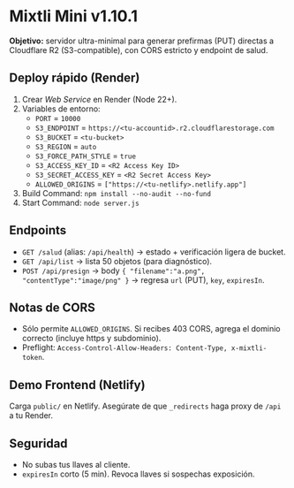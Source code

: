 # Mixtli Mini v1.10.1

**Objetivo:** servidor ultra-minimal para generar prefirmas (PUT) directas a Cloudflare R2 (S3-compatible), con CORS estricto y endpoint de salud.

## Deploy rápido (Render)
1) Crear *Web Service* en Render (Node 22+).
2) Variables de entorno:
   - `PORT` = `10000`
   - `S3_ENDPOINT` = `https://<tu-accountid>.r2.cloudflarestorage.com`
   - `S3_BUCKET` = `<tu-bucket>`
   - `S3_REGION` = `auto`
   - `S3_FORCE_PATH_STYLE` = `true`
   - `S3_ACCESS_KEY_ID` = `<R2 Access Key ID>`
   - `S3_SECRET_ACCESS_KEY` = `<R2 Secret Access Key>`
   - `ALLOWED_ORIGINS` = `["https://<tu-netlify>.netlify.app"]`
3) Build Command: `npm install --no-audit --no-fund`
4) Start Command: `node server.js`

## Endpoints
- `GET /salud` (alias: `/api/health`) → estado + verificación ligera de bucket.
- `GET /api/list` → lista 50 objetos (para diagnóstico).
- `POST /api/presign` → body `{ "filename":"a.png", "contentType":"image/png" }` → regresa `url` (PUT), `key`, `expiresIn`.

## Notas de CORS
- Sólo permite `ALLOWED_ORIGINS`. Si recibes 403 CORS, agrega el dominio correcto (incluye https y subdominio).
- Preflight: `Access-Control-Allow-Headers: Content-Type, x-mixtli-token`.

## Demo Frontend (Netlify)
Carga `public/` en Netlify. Asegúrate de que `_redirects` haga proxy de `/api` a tu Render.

## Seguridad
- No subas tus llaves al cliente.
- `expiresIn` corto (5 min). Revoca llaves si sospechas exposición.

